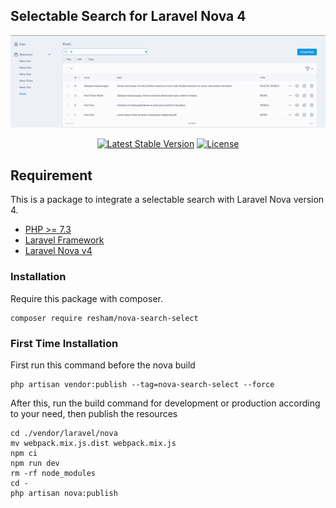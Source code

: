 ## Selectable Search for Laravel Nova 4
<p align="center"><a href="https://github.com/resham57/Nova-Search-Select" target="_blank"><img src="https://raw.githubusercontent.com/resham57/Nova-Search-Select/main/guide.gif" alt="Info"></a></p>
<p align="center">
<a href="https://packagist.org/packages/resham/nova-search-select"><img src="https://img.shields.io/packagist/v/resham/nova-search-select.svg?style=flat" alt="Latest Stable Version"></a>
<a href="https://packagist.org/packages/resham/nova-search-select"><img src="https://img.shields.io/packagist/l/resham/nova-search-select.svg?style=flat" alt="License"></a>
</p>

## Requirement
This is a package to integrate a selectable search with Laravel Nova version 4.
- [PHP >= 7.3](http://php.net/)
- [Laravel Framework](https://github.com/laravel/framework)
- [Laravel Nova v4](https://nova.laravel.com/)

### Installation
Require this package with composer.
```shell
composer require resham/nova-search-select
```

### First Time Installation
First run this command before the nova build
```shell
php artisan vendor:publish --tag=nova-search-select --force
```

After this, run the build command for development or production according to your need, then publish the resources
```shell
cd ./vendor/laravel/nova
mv webpack.mix.js.dist webpack.mix.js
npm ci
npm run dev
rm -rf node_modules
cd -
php artisan nova:publish
```